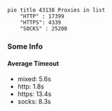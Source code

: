 
```mermaid
pie title 43138 Proxies in list
    "HTTP" : 17399
    "HTTPS": 4339
    "SOCKS" : 25200
```

### Some Info
#### Average Timeout

- mixed: 5.6s
- http: 1.8s
- https: 13.4s
- socks: 8.3s